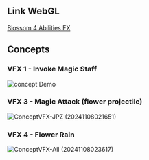 ## Link WebGL 
[Blossom 4 Abilities FX](https://villegazs.itch.io/demo-vfx-blossom)


## Concepts

### VFX 1 - Invoke Magic Staff
![concept Demo](https://github.com/user-attachments/assets/54cc6b4c-78b1-4ef6-b0af-759ed88f5870)

### VFX 3 - Magic Attack (flower projectile)
![ConceptVFX-JPZ (20241108021651)](https://github.com/user-attachments/assets/1d9c2dd1-ee62-4142-aa0f-36acd5a81310)

### VFX 4 - Flower Rain
![ConceptVFX-All (20241108023617)](https://github.com/user-attachments/assets/4766e858-f161-4d2b-b13d-cfc671e8b88d)
